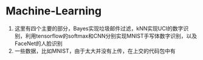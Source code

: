 # Machine-Learning
1. 这里有四个主要的部分，Bayes实现垃圾邮件过滤，kNN实现UCI的数字识别，利用tensorflow的softmax和CNN分别实现MNIST手写体数字识别，以及FaceNet的人脸识别
2. 一些数据，比如MNIST，由于太大并没有上传，在上交的代码包中有
